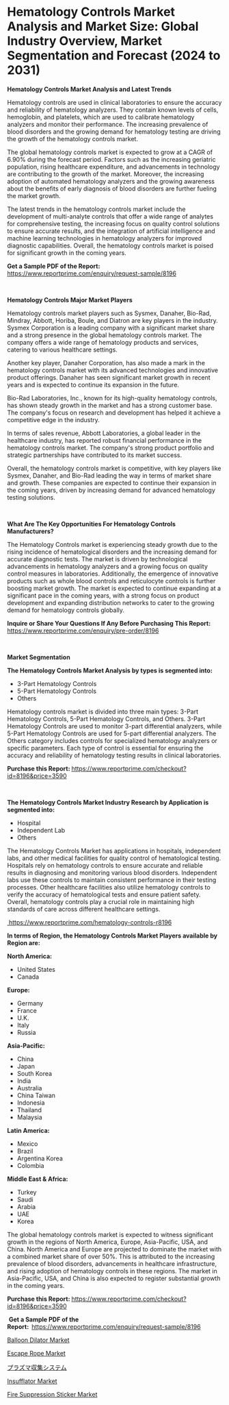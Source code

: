 <p><h1>Hematology Controls Market Analysis and Market Size: Global Industry Overview, Market Segmentation and Forecast (2024 to 2031)</h1></p><p><strong>Hematology Controls Market Analysis and Latest Trends</strong></p>
<p><p>Hematology controls are used in clinical laboratories to ensure the accuracy and reliability of hematology analyzers. They contain known levels of cells, hemoglobin, and platelets, which are used to calibrate hematology analyzers and monitor their performance. The increasing prevalence of blood disorders and the growing demand for hematology testing are driving the growth of the hematology controls market.</p><p>The global hematology controls market is expected to grow at a CAGR of 6.90% during the forecast period. Factors such as the increasing geriatric population, rising healthcare expenditure, and advancements in technology are contributing to the growth of the market. Moreover, the increasing adoption of automated hematology analyzers and the growing awareness about the benefits of early diagnosis of blood disorders are further fueling the market growth.</p><p>The latest trends in the hematology controls market include the development of multi-analyte controls that offer a wide range of analytes for comprehensive testing, the increasing focus on quality control solutions to ensure accurate results, and the integration of artificial intelligence and machine learning technologies in hematology analyzers for improved diagnostic capabilities. Overall, the hematology controls market is poised for significant growth in the coming years.</p></p>
<p><strong>Get a Sample PDF of the Report:&nbsp;</strong> <a href="https://www.reportprime.com/enquiry/request-sample/8196">https://www.reportprime.com/enquiry/request-sample/8196</a></p>
<p>&nbsp;</p>
<p><strong>Hematology Controls Major Market Players</strong></p>
<p><p>Hematology controls market players such as Sysmex, Danaher, Bio-Rad, Mindray, Abbott, Horiba, Boule, and Diatron are key players in the industry. Sysmex Corporation is a leading company with a significant market share and a strong presence in the global hematology controls market. The company offers a wide range of hematology products and services, catering to various healthcare settings.</p><p>Another key player, Danaher Corporation, has also made a mark in the hematology controls market with its advanced technologies and innovative product offerings. Danaher has seen significant market growth in recent years and is expected to continue its expansion in the future.</p><p>Bio-Rad Laboratories, Inc., known for its high-quality hematology controls, has shown steady growth in the market and has a strong customer base. The company's focus on research and development has helped it achieve a competitive edge in the industry.</p><p>In terms of sales revenue, Abbott Laboratories, a global leader in the healthcare industry, has reported robust financial performance in the hematology controls market. The company's strong product portfolio and strategic partnerships have contributed to its market success.</p><p>Overall, the hematology controls market is competitive, with key players like Sysmex, Danaher, and Bio-Rad leading the way in terms of market share and growth. These companies are expected to continue their expansion in the coming years, driven by increasing demand for advanced hematology testing solutions.</p></p>
<p>&nbsp;</p>
<p><strong>What Are The Key Opportunities For Hematology Controls Manufacturers?</strong></p>
<p><p>The Hematology Controls market is experiencing steady growth due to the rising incidence of hematological disorders and the increasing demand for accurate diagnostic tests. The market is driven by technological advancements in hematology analyzers and a growing focus on quality control measures in laboratories. Additionally, the emergence of innovative products such as whole blood controls and reticulocyte controls is further boosting market growth. The market is expected to continue expanding at a significant pace in the coming years, with a strong focus on product development and expanding distribution networks to cater to the growing demand for hematology controls globally.</p></p>
<p><strong>Inquire or Share Your Questions If Any Before Purchasing This Report:</strong> <a href="https://www.reportprime.com/enquiry/pre-order/8196">https://www.reportprime.com/enquiry/pre-order/8196</a></p>
<p>&nbsp;</p>
<p><strong>Market Segmentation</strong></p>
<p><strong>The Hematology Controls Market Analysis by types is segmented into:</strong></p>
<p><ul><li>3-Part Hematology Controls</li><li>5-Part Hematology Controls</li><li>Others</li></ul></p>
<p><p>Hematology controls market is divided into three main types: 3-Part Hematology Controls, 5-Part Hematology Controls, and Others. 3-Part Hematology Controls are used to monitor 3-part differential analyzers, while 5-Part Hematology Controls are used for 5-part differential analyzers. The Others category includes controls for specialized hematology analyzers or specific parameters. Each type of control is essential for ensuring the accuracy and reliability of hematology testing results in clinical laboratories.</p></p>
<p><strong>Purchase this Report:&nbsp;</strong><a href="https://www.reportprime.com/checkout?id=8196&price=3590">https://www.reportprime.com/checkout?id=8196&price=3590</a></p>
<p>&nbsp;</p>
<p><strong>The Hematology Controls Market Industry Research by Application is segmented into:</strong></p>
<p><ul><li>Hospital</li><li>Independent Lab</li><li>Others</li></ul></p>
<p><p>The Hematology Controls Market has applications in hospitals, independent labs, and other medical facilities for quality control of hematological testing. Hospitals rely on hematology controls to ensure accurate and reliable results in diagnosing and monitoring various blood disorders. Independent labs use these controls to maintain consistent performance in their testing processes. Other healthcare facilities also utilize hematology controls to verify the accuracy of hematological tests and ensure patient safety. Overall, hematology controls play a crucial role in maintaining high standards of care across different healthcare settings.</p></p>
<p><a href="https://www.reportprime.com/hematology-controls-r8196">&nbsp;https://www.reportprime.com/hematology-controls-r8196</a></p>
<p><strong>In terms of Region, the Hematology Controls Market Players available by Region are:</strong></p>
<p>
    <p> <strong> North America: </strong>
        <ul>
            <li>United States</li>
            <li>Canada</li>
        </ul>
        </p> 
    <p> <strong> Europe: </strong>
        <ul>
            <li>Germany</li>
            <li>France</li>
            <li>U.K.</li>
            <li>Italy</li>
            <li>Russia</li>
        </ul>
        </p> 
    <p> <strong> Asia-Pacific: </strong>
        <ul>
            <li>China</li>
            <li>Japan</li>
            <li>South Korea</li>
            <li>India</li>
            <li>Australia</li>
            <li>China Taiwan</li>
            <li>Indonesia</li>
            <li>Thailand</li>
            <li>Malaysia</li>
        </ul>
        </p> 
    <p> <strong> Latin America: </strong>
        <ul>
            <li>Mexico</li>
            <li>Brazil</li>
            <li>Argentina Korea</li>
            <li>Colombia</li>
        </ul>
        </p> 
    <p> <strong> Middle East & Africa: </strong>
        <ul>
            <li>Turkey</li>
            <li>Saudi</li>
            <li>Arabia</li>
            <li>UAE</li>
            <li>Korea</li>
        </ul>
    </p>
    </p>
<p><p>The global hematology controls market is expected to witness significant growth in the regions of North America, Europe, Asia-Pacific, USA, and China. North America and Europe are projected to dominate the market with a combined market share of over 50%. This is attributed to the increasing prevalence of blood disorders, advancements in healthcare infrastructure, and rising adoption of hematology controls in these regions. The market in Asia-Pacific, USA, and China is also expected to register substantial growth in the coming years.</p></p>
<p><strong>Purchase this Report: </strong><a href="https://www.reportprime.com/checkout?id=8196&price=3590">https://www.reportprime.com/checkout?id=8196&price=3590</a></p>
<p>&nbsp;<strong>Get a Sample PDF of the Report:&nbsp;&nbsp;</strong><a href="https://www.reportprime.com/enquiry/request-sample/8196">https://www.reportprime.com/enquiry/request-sample/8196</a></p>
<p><strong></strong></p>
<p><p><a href="https://github.com/sonuprakash1/Market-Research-Report-List-2/blob/main/balloon-dilator-market.md">Balloon Dilator Market</a></p><p><a href="https://issuu.com/reportprime-2/docs/escape-rope-market-size-2030.pptx">Escape Rope Market</a></p><p><a href="https://medium.com/@annchovey1988/%E3%83%97%E3%83%A9%E3%82%BA%E3%83%9E%E5%8F%8E%E9%9B%86%E3%82%B7%E3%82%B9%E3%83%86%E3%83%A0%E5%B8%82%E5%A0%B4-2031%E5%B9%B4%E3%81%BE%E3%81%A7%E3%81%AE%E6%88%90%E5%8A%9F%E3%81%99%E3%82%8B%E3%83%93%E3%82%B8%E3%83%8D%E3%82%B9%E6%88%A6%E7%95%A5%E3%81%AE%E9%8D%B5-b8011a5422cd">プラズマ収集システム</a></p><p><a href="https://github.com/Whitneyboyettebo9kiw7yr13/Market-Research-Report-List-2/blob/main/insufflator-market.md">Insufflator Market</a></p><p><a href="https://issuu.com/reportprime-2/docs/fire-suppression-sticker-market-size-2030.pptx">Fire Suppression Sticker Market</a></p></p>